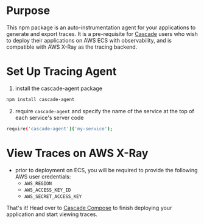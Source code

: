 # Purpose
This npm package is an auto-instrumentation agent for your applications to generate and export traces. It is a pre-requisite for [Cascade](https://github.com/try-cascade) users who wish to deploy their applications on AWS ECS with observability, and is compatible with AWS X-Ray as the tracing backend.

# Set Up Tracing Agent
1. install the cascade-agent package
```bash
npm install cascade-agent
```

2. require `cascade-agent` and specify the name of the service at the top of each service's server code
```bash
require('cascade-agent')('my-service');
```

# View Traces on AWS X-Ray
- prior to deployment on ECS, you will be required to provide the following AWS user credentials:
  - `AWS_REGION`
  - `AWS_ACCESS_KEY_ID`
  - `AWS_SECRET_ACCESS_KEY`

That's it! Head over to [Cascade Compose](https://github.com/try-cascade/cascade-compose) to finish deploying your application and start viewing traces.